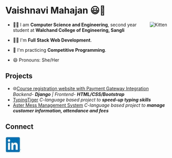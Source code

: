 # Vaishnavi Mahajan :smiley::wave:
<img src="learning_UsnXkv2T_Okez.gif" alt="Kitten"
	title="A cute kitten" align="right" />
- :woman_student: I am **Computer Science and Engineering**, second year student at **Walchand College of Engineering, Sangli**

- :woman_technologist: I'm **Full Stack Web Development**.

<!--- :construction: I'm currently working on :handshake: **Chat application**.-->

- :repeat: I'm practicing **Competitive Programming**.

- 😄 Pronouns: She/Her

## Projects
- :globe_with_meridians:[Course registration website with Payment Gateway Integration](https://github.com/Teknath-jha/WCECourses)<br>   _Backend- **Django** | Frontend- **HTML/CSS/Bootstrap**_
- [TypingTiger](https://github.com/VaishnaviM411/TypingTiger) _C-language based project to **speed-up typing skills**_
- [Aster Mess Management System](https://github.com/VaishnaviM411/AsterMessManagement) _C-language based project to **manage customer information, attendance and fees**_

## Connect
[![](linkedin.png)](http://www.linkedin.com/in/vaishnavi-mahajan-a191121a5)


